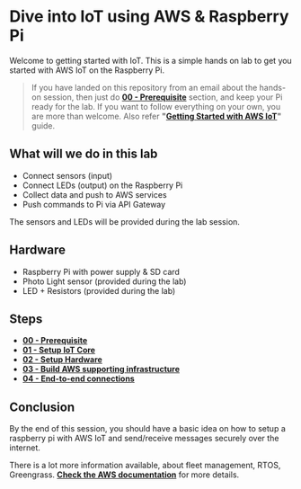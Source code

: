 # Dive into IoT using AWS & Raspberry Pi

Welcome to getting started with IoT. This is a simple hands on lab to get you started with AWS IoT on the Raspberry Pi.

> If you have landed on this repository from an email about the hands-on session, then just do [**00 - Prerequisite**](00-prerequisite) section, and keep your Pi ready for the lab. If you want to follow everything on your own, you are more than welcome. Also refer **"[Getting Started with AWS IoT](https://docs.aws.amazon.com/iot/latest/developerguide/iot-gs.html)"** guide.

## What will we do in this lab
 * Connect sensors (input)
 * Connect LEDs (output) on the Raspberry Pi
 * Collect data and push to AWS services
 * Push commands to Pi via API Gateway

The sensors and LEDs will be provided during the lab session.

## Hardware
  * Raspberry Pi with power supply & SD card
  * Photo Light sensor (provided during the lab)
  * LED + Resistors (provided during the lab)

## Steps
 * **[00 - Prerequisite](/00-prerequisite)**
 * **[01 - Setup IoT Core](/01-iot-core)**
 * **[02 - Setup Hardware](/02-hardware)**
 * **[03 - Build AWS supporting infrastructure](/03-infrastructure)**
 * **[04 - End-to-end connections](/04-end-to-end)**

## Conclusion

By the end of this session, you should have a basic idea on how to setup a raspberry pi with AWS IoT and send/receive messages securely over the internet.

There is a lot more information available, about fleet management, RTOS, Greengrass. **[Check the AWS documentation](https://docs.aws.amazon.com/iot/latest/developerguide/what-is-aws-iot.html)** for more details.

